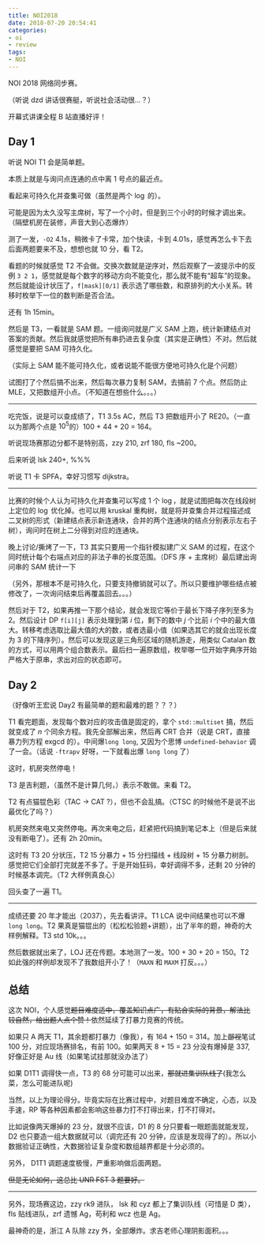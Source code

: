 ```yaml
---
title: NOI2018
date: 2018-07-20 20:54:41
categories:
- oi
- review
tags:
- NOI
---
```


NOI 2018 网络同步赛。

（听说 dzd 讲话很赛艇，听说社会活动很...？）

开幕式讲课全程 B 站直播好评！

<!--- more --->

## Day 1

听说 NOI T1 会是简单题。

本质上就是与询问点连通的点中离 1 号点的最近点。

看起来可持久化并查集可做（虽然是两个 $\log$ 的）。

可能是因为太久没写主席树，写了一个小时，但是到三个小时的时候才调出来。（隔壁机房在装修，声音大到心态爆炸）

测了一发，`-O2` 4.1s，稍微卡了卡常，加个快读，卡到 4.01s，感觉再怎么卡下去后面两题要来不及，想想也就 10 分，看 T2。

看题的时候就感觉 T2 不会做。交换次数就是逆序对，然后观察了一波提示中的反例 `3 2 1`，感觉就是每个数字的移动方向不能变化，那么就不能有“超车”的现象。然后就能设计状压了，`f[mask][0/1]` 表示选了哪些数，和原排列的大小关系。转移时枚举下一位的数判断是否合法。

还有 1h 15min。

然后是 T3，一看就是 SAM 题。一组询问就是广义 SAM 上跑，统计新建结点对答案的贡献。然后我就感觉把所有串扔进去复杂度（其实是正确性）不对。然后就感觉是要把 SAM 可持久化。

（实际上 SAM 能不能可持久化，或者说能不能很方便地可持久化是个问题）

试图打了个然后搞不出来，然后每次暴力复制 SAM，去搞前 7 个点。然后防止 MLE，又把数组开小点。（不知道在想些什么。。。）

---

吃完饭，说是可以查成绩了，T1 3.5s AC，然后 T3 把数组开小了 RE20。（一直以为那两个点是 $10 ^ 5$的）100 + 44 + 20 = 164。

听说现场赛那边分都不是特别高，zzy 210, zrf 180, fls ~200。

后来听说 lsk 240+, %%%

听说 T1 卡 SPFA，幸好习惯写 dijkstra。

---

比赛的时候个人认为可持久化并查集可以写成 1 个 $\log$，就是试图把每次在线段树上定位的 $\log$ 优化掉。也可以用 kruskal 重构树，就是将并查集合并过程描述成二叉树的形式（新建结点表示新连通块，合并的两个连通块的结点分别表示左右子树），询问时在树上二分得到对应的连通块。

晚上讨论/撕烤了一下，T3 其实只要用一个指针模拟建广义 SAM 的过程，在这个同时统计每个右端点对应的非法子串的长度范围。（DFS 序 + 主席树）最后建出询问串的 SAM 统计一下

（另外，那根本不是可持久化，只要支持撤销就可以了。所以只要维护哪些结点被修改了，一次询问结束后再覆盖回去。。。）

然后对于 T2，如果再推一下那个结论，就会发现它等价于最长下降子序列至多为 2。然后设计 DP `f[i][j]` 表示处理到第 $i$ 位，剩下的数中 $j$ 个比前 $i$ 个中的最大值大。转移考虑选取比最大值的大的数，或者选最小值（如果选其它的就会出现长度为 3 的下降序列）。然后可以发现这是三角形区域的随机游走，用类似 Catalan 数的方式，可以用两个组合数表示。最后扫一遍原数组，枚举哪一位开始字典序开始严格大于原串，求出对应的状态即可。

<!---

---

中间查了查学考成绩，2 个 A。（听说 3 天 2 个 A？）

---

--->

## Day 2

（好像听王宏说 Day2 有最简单的题和最难的题？？？）

T1 看完题面，发现每个数对应的攻击值是固定的，拿个 `std::multiset` 搞，然后就变成了 $n$ 个同余方程。我先全部解出来，然后再 CRT 合并（说是 CRT，直接暴力列方程 exgcd 的）。中间爆`long long`, 又因为个思博 `undefined-behavior` 调了一会。（话说 `-ftrapv` 好呀，一下就看出爆 `long long` 了）

这时，机房突然停电！

T3 是吉利题，（虽然不是计算几何，）表示不敢做。来看 T2。

T2 有点猫锟色彩（TAC $\rightarrow$ CAT ?），但也不会乱搞。（CTSC 的时候他不是说不出最优化了吗？）

机房突然来电又突然停电。再次来电之后，赶紧把代码搞到笔记本上（但是后来就没有断电了）。还有 2h 20min。

这时有 T3 20 分状压，T2 15 分暴力 + 15 分扫描线 + 线段树 + 15 分暴力树剖。感觉把它们全部打完就差不多了。于是开始狂码，幸好调得不多，还剩 20 分钟的时候基本调完。（T2 大样例真良心）

回头查了一遍 T1。

---

成绩还要 20 年才能出（2037），先去看讲评。T1 LCA 说中间结果也可以不爆 `long long`。T2 果真是猫锟出的（松松松验题+讲题），出了半年的题，神奇的大样例解释。T3 std 10k。。。

然后数据就出来了，LOJ 还在传题。本地测了一发。100 + 30 + 20 = 150。T2 如此强的样例却发现不了我数组开小了！（`MAXN` 和 `MAXM` 打反。。。）

## 总结

这次 NOI，个人感觉~~题目难度适中，覆盖知识点广，有贴合实际的背景，解法比较自然，给出题人点个赞！~~依然延续了打暴力竞赛的传统。

如果只 A 两天 T1，其余题都打暴力（像我），有 164 + 150 = 314。加上~~鄙视~~笔试 100 分，对应现场赛排名，有前 100。如果两天 8 + 15 = 23 分没有爆掉是 337, 好像正好是 Au 线（如果笔试挂那就没办法了）

如果 D1T1 调得快一点，T3 的 68 分可能可以出来，~~那就进集训队线了~~(我怎么菜，怎么可能进队呢)

当然，以上为理论得分。毕竟实际在比赛过程中，对题目难度不确定，心态，以及手速，RP 等各种因素都会影响这些暴力打不打得出来，打不打得对。

比如说像两天爆掉的 23 分，就很不应该，D1 的 8 分只要看一眼题面就能发现，D2 也只要造一组大数据就可以（调完还有 20 分钟，应该是发现得了的）。所以小数据验证正确性，大数据验证复杂度和数组越界都是十分必须的。

另外， D1T1 调题速度极慢，严重影响做后面两题。

~~但是无论如何，这总比 UNR FST 3 题要好。~~

---

另外，现场赛这边，zzy rk9 进队， lsk 和 cyz 都上了集训队线（可惜是 D 类），fls 贴线进队，zrf 遗憾 Ag，苟利和 wcz 也是 Ag。

最神奇的是，浙江 A 队除 zzy 外，全部爆炸。求吉老师心理阴影面积。。。

